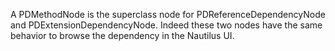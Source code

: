 A PDMethodNode is the superclass node for PDReferenceDependencyNode and PDExtensionDependencyNode. Indeed these two nodes have the same behavior to browse the dependency in the Nautilus UI.